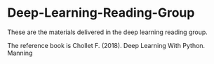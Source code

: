 # Deep-Learning-Reading-Group

These are the materials delivered in the deep learning reading group. 

The reference book is 
   Chollet F. (2018). Deep Learning With Python. Manning
